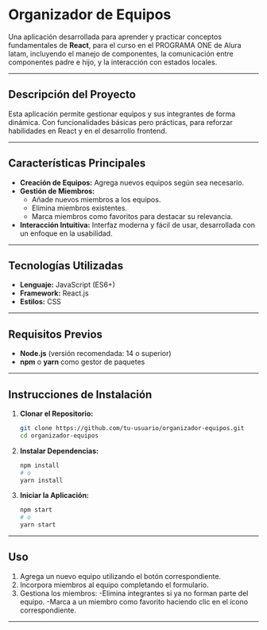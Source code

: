 # **Organizador de Equipos**

Una aplicación desarrollada para aprender y practicar conceptos fundamentales de **React**, para el curso en el PROGRAMA ONE de Alura latam, incluyendo el manejo de componentes, la comunicación entre componentes padre e hijo, y la interacción con estados locales.

---

## **Descripción del Proyecto**

Esta aplicación permite gestionar equipos y sus integrantes de forma dinámica. Con funcionalidades básicas pero prácticas,  para reforzar habilidades en React y en el desarrollo frontend.

---

## **Características Principales**
- **Creación de Equipos:** Agrega nuevos equipos según sea necesario.
- **Gestión de Miembros:** 
  - Añade nuevos miembros a los equipos.
  - Elimina miembros existentes.
  - Marca miembros como favoritos para destacar su relevancia.
- **Interacción Intuitiva:** Interfaz moderna y fácil de usar, desarrollada con un enfoque en la usabilidad.

---

## **Tecnologías Utilizadas**
- **Lenguaje:** JavaScript (ES6+)
- **Framework:** React.js
- **Estilos:** CSS

---

## **Requisitos Previos**
- **Node.js** (versión recomendada: 14 o superior)
- **npm** o **yarn** como gestor de paquetes

---

## **Instrucciones de Instalación**
1. **Clonar el Repositorio:**
   ```bash
   git clone https://github.com/tu-usuario/organizador-equipos.git
   cd organizador-equipos
   
2. **Instalar Dependencias:**
   ```bash
   npm install
   # o
   yarn install

3. **Iniciar la Aplicación:**
   ```bash
   npm start
   # o
   yarn start

---

## **Uso**
1. Agrega un nuevo equipo utilizando el botón correspondiente.
2. Incorpora miembros al equipo completando el formulario.
3. Gestiona los miembros:
  -Elimina integrantes si ya no forman parte del equipo.
  -Marca a un miembro como favorito haciendo clic en el ícono correspondiente.
   
---
